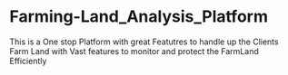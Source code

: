 # Farming-Land_Analysis_Platform
This is a One stop Platform with great Featutres to handle up the Clients Farm Land with Vast features to monitor and protect the FarmLand Efficiently


